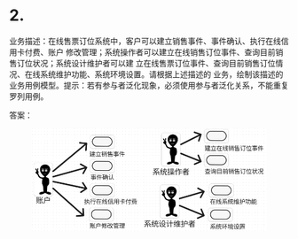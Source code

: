 # 2.

业务描述：在线售票订位系统中，客户可以建立销售事件、事件确认、执行在线信用卡付费、账户 修改管理；系统操作者可以建立在线销售订位事件、查询目前销售订位状况；系统设计维护者可以建 立在线售票订位事件、查询目前销售订位情况、在线系统维护功能、系统环境设置。请根据上述描述的 业务，绘制该描述的业务用例模型。提示：若有参与者泛化现象，必须使用参与者泛化关系，不能重复 罗列用例。

答案：

<figure><img src="../.gitbook/assets/image (1) (1) (1).png" alt=""><figcaption></figcaption></figure>
